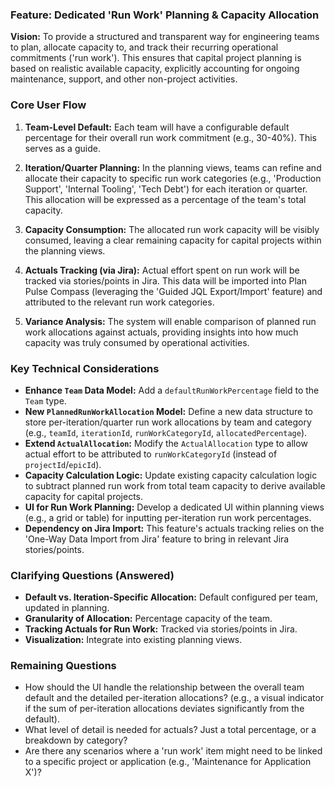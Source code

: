 ### Feature: Dedicated 'Run Work' Planning & Capacity Allocation

**Vision:** To provide a structured and transparent way for engineering teams to plan, allocate capacity to, and track their recurring operational commitments ('run work'). This ensures that capital project planning is based on realistic available capacity, explicitly accounting for ongoing maintenance, support, and other non-project activities.

### Core User Flow

1.  **Team-Level Default:** Each team will have a configurable default percentage for their overall run work commitment (e.g., 30-40%). This serves as a guide.

2.  **Iteration/Quarter Planning:** In the planning views, teams can refine and allocate their capacity to specific run work categories (e.g., 'Production Support', 'Internal Tooling', 'Tech Debt') for each iteration or quarter. This allocation will be expressed as a percentage of the team's total capacity.

3.  **Capacity Consumption:** The allocated run work capacity will be visibly consumed, leaving a clear remaining capacity for capital projects within the planning views.

4.  **Actuals Tracking (via Jira):** Actual effort spent on run work will be tracked via stories/points in Jira. This data will be imported into Plan Pulse Compass (leveraging the 'Guided JQL Export/Import' feature) and attributed to the relevant run work categories.

5.  **Variance Analysis:** The system will enable comparison of planned run work allocations against actuals, providing insights into how much capacity was truly consumed by operational activities.

### Key Technical Considerations

- **Enhance `Team` Data Model:** Add a `defaultRunWorkPercentage` field to the `Team` type.
- **New `PlannedRunWorkAllocation` Model:** Define a new data structure to store per-iteration/quarter run work allocations by team and category (e.g., `teamId`, `iterationId`, `runWorkCategoryId`, `allocatedPercentage`).
- **Extend `ActualAllocation`:** Modify the `ActualAllocation` type to allow actual effort to be attributed to `runWorkCategoryId` (instead of `projectId`/`epicId`).
- **Capacity Calculation Logic:** Update existing capacity calculation logic to subtract planned run work from total team capacity to derive available capacity for capital projects.
- **UI for Run Work Planning:** Develop a dedicated UI within planning views (e.g., a grid or table) for inputting per-iteration run work percentages.
- **Dependency on Jira Import:** This feature's actuals tracking relies on the 'One-Way Data Import from Jira' feature to bring in relevant Jira stories/points.

### Clarifying Questions (Answered)

- **Default vs. Iteration-Specific Allocation:** Default configured per team, updated in planning.
- **Granularity of Allocation:** Percentage capacity of the team.
- **Tracking Actuals for Run Work:** Tracked via stories/points in Jira.
- **Visualization:** Integrate into existing planning views.

### Remaining Questions

- How should the UI handle the relationship between the overall team default and the detailed per-iteration allocations? (e.g., a visual indicator if the sum of per-iteration allocations deviates significantly from the default).
- What level of detail is needed for actuals? Just a total percentage, or a breakdown by category?
- Are there any scenarios where a 'run work' item might need to be linked to a specific project or application (e.g., 'Maintenance for Application X')?
